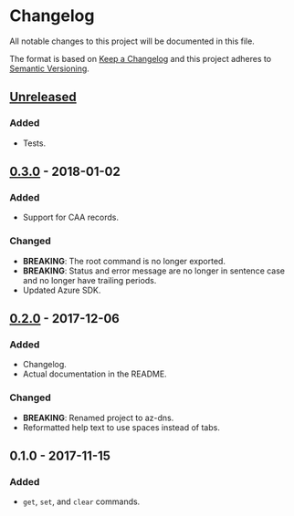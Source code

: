 # Changelog
All notable changes to this project will be documented in this file.

The format is based on [Keep a Changelog] and this project adheres to
[Semantic Versioning].

## [Unreleased]
### Added
- Tests.

## [0.3.0] - 2018-01-02
### Added
- Support for CAA records.

### Changed
- **BREAKING**: The root command is no longer exported.
- **BREAKING**: Status and error message are no longer in sentence case and no
  longer have trailing periods.
- Updated Azure SDK.

## [0.2.0] - 2017-12-06
### Added
- Changelog.
- Actual documentation in the README.

### Changed
- **BREAKING**: Renamed project to az-dns.
- Reformatted help text to use spaces instead of tabs.

## 0.1.0 - 2017-11-15
### Added
- `get`, `set`, and `clear` commands.

[Keep a Changelog]: http://keepachangelog.com/en/1.0.0/
[Semantic Versioning]: https://semver.org/spec/v2.0.0.html

[Unreleased]: https://github.com/elyscape/az-dns/compare/v0.3.0...HEAD
[0.3.0]: https://github.com/elyscape/az-dns/compare/v0.2.0...v0.3.0
[0.2.0]: https://github.com/elyscape/az-dns/compare/v0.1.0...v0.2.0

